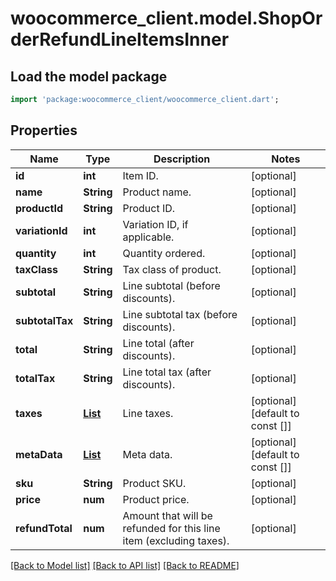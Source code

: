 # woocommerce_client.model.ShopOrderRefundLineItemsInner

## Load the model package
```dart
import 'package:woocommerce_client/woocommerce_client.dart';
```

## Properties
Name | Type | Description | Notes
------------ | ------------- | ------------- | -------------
**id** | **int** | Item ID. | [optional] 
**name** | **String** | Product name. | [optional] 
**productId** | **String** | Product ID. | [optional] 
**variationId** | **int** | Variation ID, if applicable. | [optional] 
**quantity** | **int** | Quantity ordered. | [optional] 
**taxClass** | **String** | Tax class of product. | [optional] 
**subtotal** | **String** | Line subtotal (before discounts). | [optional] 
**subtotalTax** | **String** | Line subtotal tax (before discounts). | [optional] 
**total** | **String** | Line total (after discounts). | [optional] 
**totalTax** | **String** | Line total tax (after discounts). | [optional] 
**taxes** | [**List<ShopOrderRefundLineItemsInnerTaxesInner>**](ShopOrderRefundLineItemsInnerTaxesInner.md) | Line taxes. | [optional] [default to const []]
**metaData** | [**List<ShopCoupon1MetaDataInner>**](ShopCoupon1MetaDataInner.md) | Meta data. | [optional] [default to const []]
**sku** | **String** | Product SKU. | [optional] 
**price** | **num** | Product price. | [optional] 
**refundTotal** | **num** | Amount that will be refunded for this line item (excluding taxes). | [optional] 

[[Back to Model list]](../README.md#documentation-for-models) [[Back to API list]](../README.md#documentation-for-api-endpoints) [[Back to README]](../README.md)


